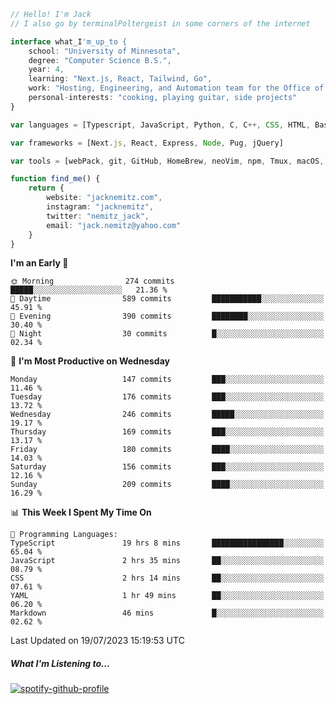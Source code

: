 ```typescript
// Hello! I'm Jack
// I also go by terminalPoltergeist in some corners of the internet

interface what_I'm_up_to {
    school: "University of Minnesota",
    degree: "Computer Science B.S.",
    year: 4,
    learning: "Next.js, React, Tailwind, Go",
    work: "Hosting, Engineering, and Automation team for the Office of Information Technology at UMN",
    personal-interests: "cooking, playing guitar, side projects"
}

var languages = [Typescript, JavaScript, Python, C, C++, CSS, HTML, Bash, VimScript]

var frameworks = [Next.js, React, Express, Node, Pug, jQuery]

var tools = [webPack, git, GitHub, HomeBrew, neoVim, npm, Tmux, macOS, Ubuntu, Docker, Nginx, Cloudflare, DigitalOcean]

function find_me() {
    return {
        website: "jacknemitz.com",
        instagram: "jacknemitz",
        twitter: "nemitz_jack",
        email: "jack.nemitz@yahoo.com"
    }
}
```

<!--START_SECTION:waka-->
**I'm an Early 🐤** 

```text
🌞 Morning                274 commits         █████░░░░░░░░░░░░░░░░░░░░   21.36 % 
🌆 Daytime                589 commits         ███████████░░░░░░░░░░░░░░   45.91 % 
🌃 Evening                390 commits         ████████░░░░░░░░░░░░░░░░░   30.40 % 
🌙 Night                  30 commits          █░░░░░░░░░░░░░░░░░░░░░░░░   02.34 % 
```
📅 **I'm Most Productive on Wednesday** 

```text
Monday                   147 commits         ███░░░░░░░░░░░░░░░░░░░░░░   11.46 % 
Tuesday                  176 commits         ███░░░░░░░░░░░░░░░░░░░░░░   13.72 % 
Wednesday                246 commits         █████░░░░░░░░░░░░░░░░░░░░   19.17 % 
Thursday                 169 commits         ███░░░░░░░░░░░░░░░░░░░░░░   13.17 % 
Friday                   180 commits         ████░░░░░░░░░░░░░░░░░░░░░   14.03 % 
Saturday                 156 commits         ███░░░░░░░░░░░░░░░░░░░░░░   12.16 % 
Sunday                   209 commits         ████░░░░░░░░░░░░░░░░░░░░░   16.29 % 
```


📊 **This Week I Spent My Time On** 

```text
💬 Programming Languages: 
TypeScript               19 hrs 8 mins       ████████████████░░░░░░░░░   65.04 % 
JavaScript               2 hrs 35 mins       ██░░░░░░░░░░░░░░░░░░░░░░░   08.79 % 
CSS                      2 hrs 14 mins       ██░░░░░░░░░░░░░░░░░░░░░░░   07.61 % 
YAML                     1 hr 49 mins        ██░░░░░░░░░░░░░░░░░░░░░░░   06.20 % 
Markdown                 46 mins             █░░░░░░░░░░░░░░░░░░░░░░░░   02.62 % 
```


 Last Updated on 19/07/2023 15:19:53 UTC
<!--END_SECTION:waka-->

##### What I'm Listening to...

[![spotify-github-profile](https://spotify-github-profile.vercel.app/api/view?uid=jack.nemitz&cover_image=true&show_offline=true&bar_color=53b14f&bar_color_cover=false&background_color=121212FF)](https://spotify-github-profile.vercel.app/api/view?uid=jack.nemitz&redirect=true)

